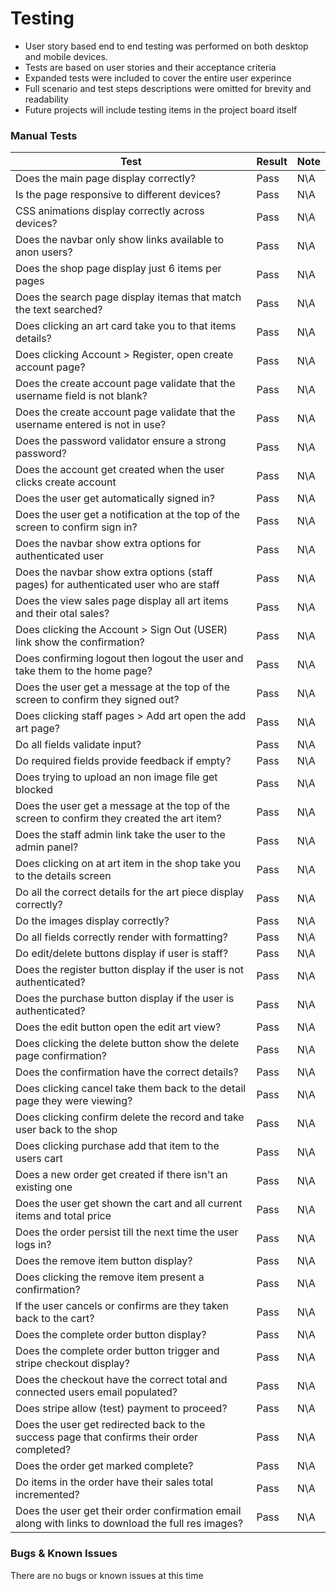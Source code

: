 # Testing

* User story based end to end testing was performed on both desktop and mobile devices.
* Tests are based on user stories and their acceptance criteria
* Expanded tests were included to cover the entire user experince
* Full scenario and test steps descriptions were omitted for brevity and readability
* Future projects will include testing items in the project board itself

### Manual Tests

|Test| Result | Note
|--|--|--|
| Does the main page display correctly? | Pass | N\A |
| Is the page responsive to different devices? | Pass | N\A |
| CSS animations display correctly across devices? | Pass | N\A |
| Does the navbar only show links available to anon users? | Pass | N\A |
| Does the shop page display just 6 items per pages | Pass | N\A |
| Does the search page display itemas that match the text searched? | Pass | N\A |
| Does clicking an art card take you to that items details? | Pass | N\A |
| Does clicking Account > Register, open create account page? | Pass | N\A |
| Does the create account page validate that the username field is not blank? | Pass | N\A |
| Does the create account page validate that the username entered is not in use? | Pass | N\A |
| Does the password validator ensure a strong password? | Pass | N\A |
| Does the account get created when the user clicks create account | Pass | N\A |
| Does the user get automatically signed in? | Pass | N\A |
| Does the user get a notification at the top of the screen to confirm sign in? | Pass | N\A |
| Does the navbar show extra options for authenticated user | Pass | N\A |
| Does the navbar show extra options (staff pages) for authenticated user who are staff | Pass | N\A |
| Does the view sales page display all art items and their otal sales? | Pass | N\A |
| Does clicking the Account > Sign Out (USER) link show the confirmation? | Pass | N\A |
| Does confirming logout then logout the user and take them to the home page?| Pass | N\A |
| Does the user get a message at the top of the screen to confirm they signed out? | Pass | N\A |
| Does clicking staff pages > Add art open the add art page?  | Pass | N\A |
| Do all fields validate input? | Pass | N\A |
| Do required fields provide feedback if empty? | Pass | N\A |
| Does trying to upload an non image file get blocked| Pass | N\A |
| Does the user get a message at the top of the screen to confirm they created the art item?  | Pass | N\A |
| Does the staff admin link take the user to the admin panel? | Pass | N\A |
| Does clicking on at art item in the shop take you to the details screen | Pass | N\A |
| Do all the correct details for the art piece display correctly? | Pass | N\A |
| Do the images display correctly? | Pass | N\A |
| Do all fields correctly render with formatting? | Pass | N\A |
| Do edit/delete buttons display if user is staff? | Pass | N\A |
| Does the register button display if the user is not authenticated? | Pass | N\A |
| Does the purchase button display if the user is authenticated? | Pass | N\A |
| Does the edit button open the edit art view? | Pass | N\A |
| Does clicking the delete button show the delete page confirmation? | Pass | N\A |
| Does the confirmation have the correct details? | Pass | N\A |
| Does clicking cancel take them back to the detail page they were viewing? | Pass | N\A |
| Does clicking confirm delete the record and take user back to the shop | Pass | N\A |
| Does clicking purchase add that item to the users cart | Pass | N\A |
| Does a new order get created if there isn't an existing one | Pass | N\A |
| Does the user get shown the cart and all current items and total price | Pass | N\A |
| Does the order persist till the next time the user logs in? | Pass | N\A |
| Does the remove item button display? | Pass | N\A |
| Does clicking the remove item present a confirmation? | Pass | N\A |
| If the user cancels or confirms are they taken back to the cart? | Pass | N\A |
| Does the complete order button display? | Pass | N\A |
| Does the complete order button trigger and stripe checkout display? | Pass | N\A |
| Does the checkout have the correct total and connected users email populated? | Pass | N\A |
| Does stripe allow (test) payment to proceed? | Pass | N\A |
| Does the user get redirected back to the success page that confirms their order completed? | Pass | N\A |
| Does the order get marked complete? | Pass | N\A |
| Do items in the order have their sales total incremented? | Pass | N\A |
| Does the user get their order confirmation email along with links to download the full res images? | Pass | N\A |

### Bugs & Known Issues

There are no bugs or known issues at this time
